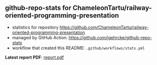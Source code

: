 ## github-repo-stats for ChameleonTartu/railway-oriented-programming-presentation

- statistics for repository https://github.com/ChameleonTartu/railway-oriented-programming-presentation
- managed by GitHub Action: https://github.com/jgehrcke/github-repo-stats
- workflow that created this README: `.github/workflows/stats.yml`

**Latest report PDF**: [report.pdf](https://github.com/ChameleonTartu/buymeacoffee-repo-stats/raw/github-repo-stats/ChameleonTartu/railway-oriented-programming-presentation/latest-report/report.pdf)

